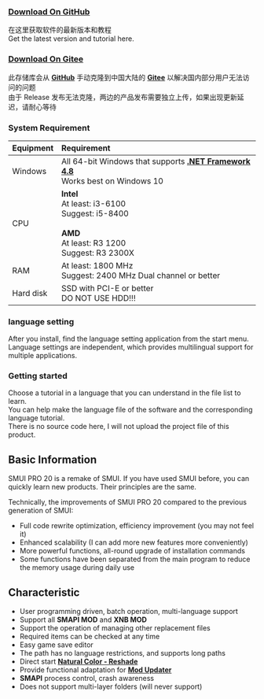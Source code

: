 ### [Download On GitHub](https://github.com/Lake1059/SMUI-PRO-20/releases)
在这里获取软件的最新版本和教程  
Get the latest version and tutorial here. 

### [Download On Gitee](https://gitee.com/Lake1059/SMUI-PRO-20/releases)
此存储库会从 **[GitHub](https://github.com/Lake1059/SMUI-PRO-20)** 手动克隆到中国大陆的 **[Gitee](https://gitee.com/Lake1059/SMUI-PRO-20)** 以解决国内部分用户无法访问的问题  
由于 Release 发布无法克隆，两边的产品发布需要独立上传，如果出现更新延迟，请耐心等待

### System Requirement
| Equipment | Requirement |
| :--- | :--- | 
| Windows | All 64-bit Windows that supports **[.NET Framework 4.8](https://dotnet.microsoft.com/download/dotnet-framework/net48)**<br>Works best on Windows 10 |
| CPU | **Intel**<br>At least: i3-6100<br>Suggest: i5-8400<br><br>**AMD**<br>At least: R3 1200<br>Suggest: R3 2300X|
| RAM | At least: 1800 MHz<br>Suggest: 2400 MHz Dual channel or better |
| Hard disk | SSD with PCI-E or better<br>DO NOT USE HDD!!! |

### language setting
After you install, find the language setting application from the start menu.  
Language settings are independent, which provides multilingual support for multiple applications.

### Getting started
Choose a tutorial in a language that you can understand in the file list to learn.  
You can help make the language file of the software and the corresponding language tutorial.  
There is no source code here, I will not upload the project file of this product.

## Basic Information
SMUI PRO 20 is a remake of SMUI. If you have used SMUI before, you can quickly learn new products. Their principles are the same.

Technically, the improvements of SMUI PRO 20 compared to the previous generation of SMUI:
+ Full code rewrite optimization, efficiency improvement (you may not feel it)
+ Enhanced scalability (I can add more new features more conveniently)
+ More powerful functions, all-round upgrade of installation commands
+ Some functions have been separated from the main program to reduce the memory usage during daily use

## Characteristic
+ User programming driven, batch operation, multi-language support
+ Support all **SMAPI MOD** and **XNB MOD**
+ Support the operation of managing other replacement files
+ Required items can be checked at any time
+ Easy game save editor
+ The path has no language restrictions, and supports long paths
+ Direct start **[Natural Color - Reshade](https://www.nexusmods.com/stardewvalley/mods/1213)**
+ Provide functional adaptation for **[Mod Updater](https://www.nexusmods.com/stardewvalley/mods/6338)**
+ **SMAPI** process control, crash awareness
+ Does not support multi-layer folders (will never support)
